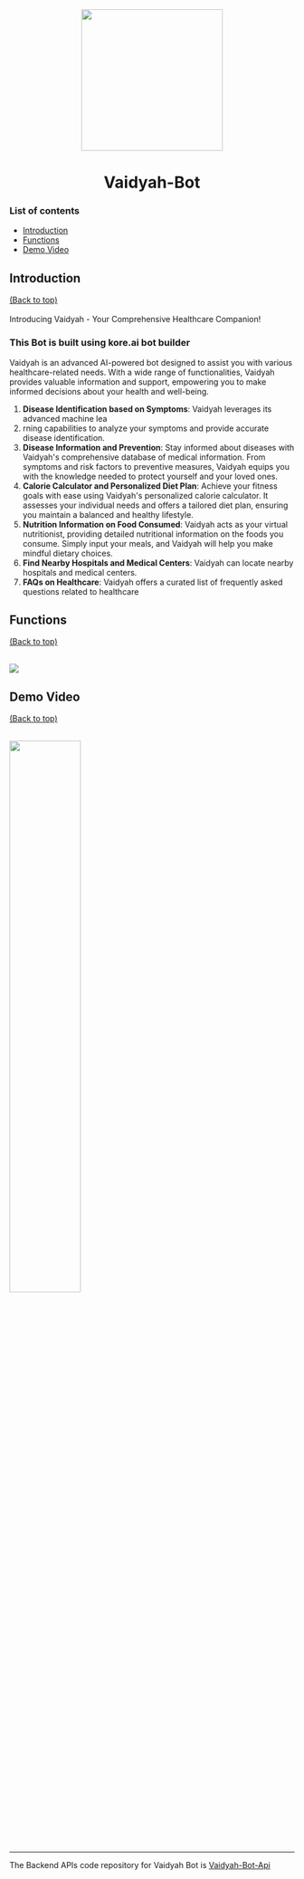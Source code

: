 <div align="center">
  <img src="https://github.com/anotherwebguy/Vaidyah-Bot-Api/assets/66346161/6ba6f86d-4179-4f5a-bb83-7d08a98f2954" height=250 width=250>
  <h1>Vaidyah-Bot</h1>
</div>


### List of contents

- [Introduction](#introduction)
- [Functions](#Functions)
- [Demo Video](#demo-video)

  
## Introduction
[(Back to top)](#list-of-contents) <br><br>
Introducing Vaidyah - Your Comprehensive Healthcare Companion!  

### This Bot is built using kore.ai bot builder

Vaidyah is an advanced AI-powered bot designed to assist you with various healthcare-related needs. 
With a wide range of functionalities, Vaidyah provides valuable information and support, empowering you to make informed decisions about your health and well-being. 
1. <b>Disease Identification based on Symptoms</b>:    Vaidyah leverages its advanced machine lea
2. rning capabilities to analyze your symptoms and provide accurate disease identification.
3. <b>Disease Information and Prevention</b>:    Stay informed about diseases with Vaidyah's comprehensive database of medical information. From symptoms and risk factors to preventive measures, Vaidyah equips you with the knowledge needed to protect yourself and your loved ones.
4. <b>Calorie Calculator and Personalized Diet Plan</b>:    Achieve your fitness goals with ease using Vaidyah's personalized calorie calculator. It assesses your individual needs and offers a tailored diet plan, ensuring you maintain a balanced and healthy lifestyle.
5. <b>Nutrition Information on Food Consumed</b>:    Vaidyah acts as your virtual nutritionist, providing detailed nutritional information on the foods you consume. Simply input your meals, and Vaidyah will help you make mindful dietary choices.
6. <b>Find Nearby Hospitals and Medical Centers</b>:    Vaidyah can locate nearby hospitals and medical centers. 
7. <b>FAQs on Healthcare</b>:     Vaidyah offers a curated list of frequently asked questions related to healthcare


## Functions
[(Back to top)](#list-of-contents) <br><br>

<img src="https://github.com/anotherwebguy/Vaidyah-Bot/assets/66346161/82aa9bc3-32c4-4216-9d11-94a5fadb7009">


## Demo Video
[(Back to top)](#list-of-contents) <br><br>

[<img src="https://github.com/anotherwebguy/Vaidyah-Bot-Api/assets/66346161/c733b6d5-0444-4bad-9542-6a195c945644" width="50%">](https://www.youtube.com/watch?v=wiCEnYKxfmw)



----

The Backend APIs code repository for Vaidyah Bot is [Vaidyah-Bot-Api](https://github.com/anotherwebguy/Vaidyah-Bot-Api)





